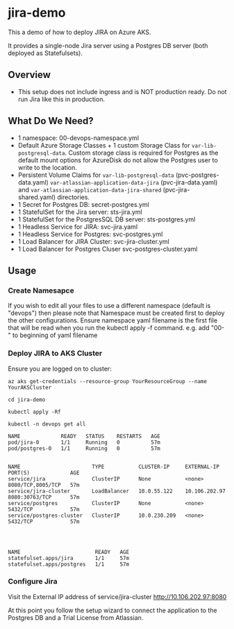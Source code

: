# jira-demo
This a demo of how to deploy JIRA on Azure AKS.

It provides a single-node Jira server using a Postgres DB server (both deployed as Statefulsets). 

## Overview

- This setup does not include ingress and is NOT production ready. Do not run Jira like this in production.

## What Do We Need?

- 1 namespace:  00-devops-namespace.yml
- Default Azure Storage Classes + 1 custom Storage Class for `var-lib-postgresql-data`. Custom storage class is required for Postgres as the default mount options for AzureDisk do not allow the Postgres user to write to the location.
- Persistent Volume Claims for `var-lib-postgresql-data` (pvc-postgres-data.yaml) `var-atlassian-application-data-jira` (pvc-jira-data.yaml) and `var-atlassian-application-data-jira-shared` (pvc-jira-shared.yaml) directories.
- 1 Secret for Postgres DB: secret-postgres.yml
- 1 StatefulSet for the Jira server: sts-jira.yml
- 1 StatefulSet for the PostgresSQL DB server: sts-postgres.yml
- 1 Headless Service for JIRA: svc-jira.yaml
- 1 Headless Service for Postgres: svc-postgres.yml
- 1 Load Balancer for JIRA Cluster:  svc-jira-cluster.yml
- 1 Load Balancer for Postgres Cluser svc-postgres-cluster.yaml



## Usage

### Create Namesapce 

If you wish to edit all your files to use a different namespace (default is "devops") then please note that Namespace must be created first to deploy the other configurations. Ensure namespace yaml filename is the first file that will be read when you run the kubectl apply -f command. e.g. add "00-" to beginning of yaml filename 


### Deploy JIRA to AKS Cluster

Ensure you are logged on to cluster:  
```
az aks get-credentials --resource-group YourResourceGroup --name YourAKSCluster

cd jira-demo

kubectl apply -Rf

kubectl -n devops get all

NAME             READY   STATUS    RESTARTS   AGE
pod/jira-0       1/1     Running   0          57m
pod/postgres-0   1/1     Running   0          57m


NAME                       TYPE           CLUSTER-IP     EXTERNAL-IP     PORT(S)             AGE
service/jira               ClusterIP      None           <none>          8080/TCP,8005/TCP   57m
service/jira-cluster       LoadBalancer   10.0.55.122    10.106.202.97   8080:30763/TCP      57m
service/postgres           ClusterIP      None           <none>          5432/TCP            57m
service/postgres-cluster   ClusterIP      10.0.230.209   <none>          5432/TCP            57m




NAME                        READY   AGE
statefulset.apps/jira       1/1     57m
statefulset.apps/postgres   1/1     57m
```

### Configure Jira

Visit the External IP address of service/jira-cluster http://10.106.202.97:8080 

At this point you follow the setup wizard to connect the application to the Postgres DB and a Trial License from Atlassian.
